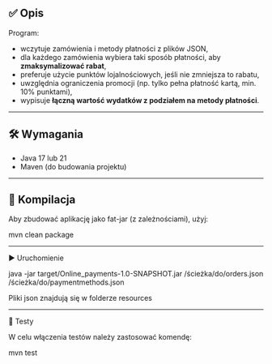 
## ✅ Opis

Program:
- wczytuje zamówienia i metody płatności z plików JSON,
- dla każdego zamówienia wybiera taki sposób płatności, aby **zmaksymalizować rabat**,
- preferuje użycie punktów lojalnościowych, jeśli nie zmniejsza to rabatu,
- uwzględnia ograniczenia promocji (np. tylko pełna płatność kartą, min. 10% punktami),
- wypisuje **łączną wartość wydatków z podziałem na metody płatności**.

---

## 🛠 Wymagania

- Java 17 lub 21
- Maven (do budowania projektu)

---

## 🚀 Kompilacja

Aby zbudować aplikację jako fat-jar (z zależnościami), użyj:

mvn clean package

---

▶️ Uruchomienie

 java -jar target/Online_payments-1.0-SNAPSHOT.jar /ścieżka/do/orders.json /ścieżka/do/paymentmethods.json

 Pliki json znajdują się w folderze resources

 ---

 🧪 Testy

 W celu włączenia testów należy zastosować komendę:

 mvn test
